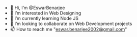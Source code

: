 - 👋 Hi, I’m @EswarBenarjee
- 👀 I’m interested in Web Designing
- 🌱 I’m currently learning Node JS
- 💞️ I’m looking to collaborate on Web Development projects
- 📫 How to reach me "eswar.benarjee2002@gmail.com"

<!---
EswarBenarjee/EswarBenarjee is a ✨ special ✨ repository because its `README.md` (this file) appears on your GitHub profile.
You can click the Preview link to take a look at your changes.
--->
